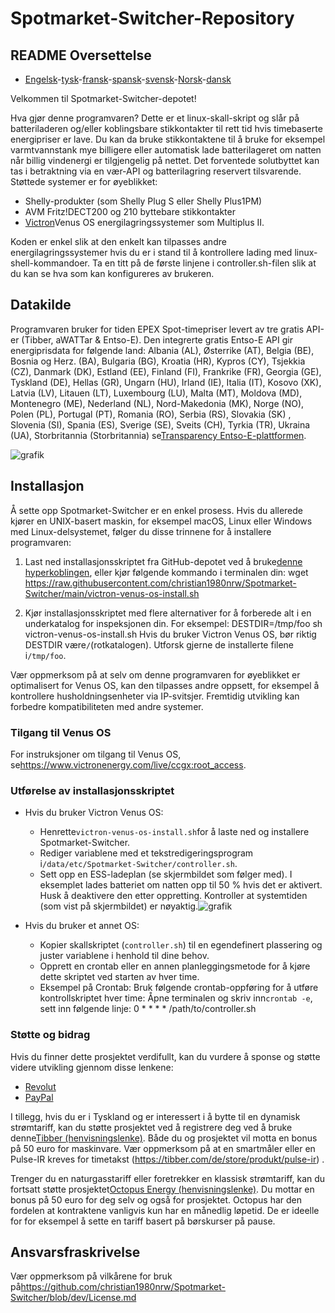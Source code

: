 # Spotmarket-Switcher-Repository

## README Oversettelse

-   [Engelsk](README.md)-[tysk](README.de.md)-[fransk](README.fr.md)-[spansk](README.es.md)-[svensk](README.sv.md)-[Norsk](README.no.md)-[dansk](README.da.md)

Velkommen til Spotmarket-Switcher-depotet!

Hva gjør denne programvaren?
Dette er et linux-skall-skript og slår på batteriladeren og/eller koblingsbare stikkontakter til rett tid hvis timebaserte energipriser er lave.
Du kan da bruke stikkontaktene til å bruke for eksempel varmtvannstank mye billigere eller automatisk lade batterilageret om natten når billig vindenergi er tilgjengelig på nettet.
Det forventede solutbyttet kan tas i betraktning via en vær-API og batterilagring reservert tilsvarende.
Støttede systemer er for øyeblikket:

-   Shelly-produkter (som Shelly Plug S eller Shelly Plus1PM)
-   AVM Fritz!DECT200 og 210 byttebare stikkontakter
-   [Victron](https://www.victronenergy.com/)Venus OS energilagringssystemer som Multiplus II.

Koden er enkel slik at den enkelt kan tilpasses andre energilagringssystemer hvis du er i stand til å kontrollere lading med linux-shell-kommandoer.
Ta en titt på de første linjene i controller.sh-filen slik at du kan se hva som kan konfigureres av brukeren.

## Datakilde

Programvaren bruker for tiden EPEX Spot-timepriser levert av tre gratis API-er (Tibber, aWATTar & Entso-E).
Den integrerte gratis Entso-E API gir energiprisdata for følgende land:
Albania (AL), Østerrike (AT), Belgia (BE), Bosnia og Herz. (BA), Bulgaria (BG), Kroatia (HR), Kypros (CY), Tsjekkia (CZ), Danmark (DK), Estland (EE), Finland (FI), Frankrike (FR), Georgia (GE), Tyskland (DE), Hellas (GR), Ungarn (HU), Irland (IE), Italia (IT), Kosovo (XK), Latvia (LV), Litauen (LT), Luxembourg (LU), Malta (MT), Moldova (MD), Montenegro (ME), Nederland (NL), Nord-Makedonia (MK), Norge (NO), Polen (PL), Portugal (PT), Romania (RO), Serbia (RS), Slovakia (SK) , Slovenia (SI), Spania (ES), Sverige (SE), Sveits (CH), Tyrkia (TR), Ukraina (UA), Storbritannia (Storbritannia) se[Transparency Entso-E-plattformen](https://transparency.entsoe.eu/transmission-domain/r2/dayAheadPrices/show).

![grafik](https://user-images.githubusercontent.com/6513794/224442951-c0155a48-f32b-43f4-8014-d86d60c3b311.png)

## Installasjon

Å sette opp Spotmarket-Switcher er en enkel prosess. Hvis du allerede kjører en UNIX-basert maskin, for eksempel macOS, Linux eller Windows med Linux-delsystemet, følger du disse trinnene for å installere programvaren:

1.  Last ned installasjonsskriptet fra GitHub-depotet ved å bruke[denne hyperkoblingen](https://raw.githubusercontent.com/christian1980nrw/Spotmarket-Switcher/main/victron-venus-os-install.sh), eller kjør følgende kommando i terminalen din:
        wget https://raw.githubusercontent.com/christian1980nrw/Spotmarket-Switcher/main/victron-venus-os-install.sh

2.  Kjør installasjonsskriptet med flere alternativer for å forberede alt i en underkatalog for inspeksjonen din. For eksempel:
        DESTDIR=/tmp/foo sh victron-venus-os-install.sh
    Hvis du bruker Victron Venus OS, bør riktig DESTDIR være`/`(rotkatalogen). Utforsk gjerne de installerte filene i`/tmp/foo`.

Vær oppmerksom på at selv om denne programvaren for øyeblikket er optimalisert for Venus OS, kan den tilpasses andre oppsett, for eksempel å kontrollere husholdningsenheter via IP-svitsjer. Fremtidig utvikling kan forbedre kompatibiliteten med andre systemer.

### Tilgang til Venus OS

For instruksjoner om tilgang til Venus OS, se<https://www.victronenergy.com/live/ccgx:root_access>.

### Utførelse av installasjonsskriptet

-   Hvis du bruker Victron Venus OS:
    -   Henrette`victron-venus-os-install.sh`for å laste ned og installere Spotmarket-Switcher.
    -   Rediger variablene med et tekstredigeringsprogram i`/data/etc/Spotmarket-Switcher/controller.sh`.
    -   Sett opp en ESS-ladeplan (se skjermbildet som følger med). I eksemplet lades batteriet om natten opp til 50 % hvis det er aktivert. Husk å deaktivere den etter oppretting. Kontroller at systemtiden (som vist på skjermbildet) er nøyaktig.![grafik](https://user-images.githubusercontent.com/6513794/206877184-b8bf0752-b5d5-4c1b-af15-800b6499cfc7.png)

-   Hvis du bruker et annet OS:
    -   Kopier skallskriptet (`controller.sh`) til en egendefinert plassering og juster variablene i henhold til dine behov.
    -   Opprett en crontab eller en annen planleggingsmetode for å kjøre dette skriptet ved starten av hver time.
    -   Eksempel på Crontab:
          Bruk følgende crontab-oppføring for å utføre kontrollskriptet hver time:
          Åpne terminalen og skriv inn`crontab -e`, sett inn følgende linje:
            0 * * * * /path/to/controller.sh

### Støtte og bidrag

Hvis du finner dette prosjektet verdifullt, kan du vurdere å sponse og støtte videre utvikling gjennom disse lenkene:

-   [Revolut](https://revolut.me/christqki2)
-   [PayPal](https://paypal.me/christian1980nrw)

I tillegg, hvis du er i Tyskland og er interessert i å bytte til en dynamisk strømtariff, kan du støtte prosjektet ved å registrere deg ved å bruke denne[Tibber (henvisningslenke)](https://invite.tibber.com/ojgfbx2e). Både du og prosjektet vil motta en bonus på 50 euro for maskinvare. Vær oppmerksom på at en smartmåler eller en Pulse-IR kreves for timetakst (<https://tibber.com/de/store/produkt/pulse-ir>) .

Trenger du en naturgasstariff eller foretrekker en klassisk strømtariff, kan du fortsatt støtte prosjektet[Octopus Energy (henvisningslenke)](https://share.octopusenergy.de/glass-raven-58).
Du mottar en bonus på 50 euro for deg selv og også for prosjektet.
Octopus har den fordelen at kontraktene vanligvis kun har en månedlig løpetid. De er ideelle for for eksempel å sette en tariff basert på børskurser på pause.

## Ansvarsfraskrivelse

Vær oppmerksom på vilkårene for bruk på<https://github.com/christian1980nrw/Spotmarket-Switcher/blob/dev/License.md>
